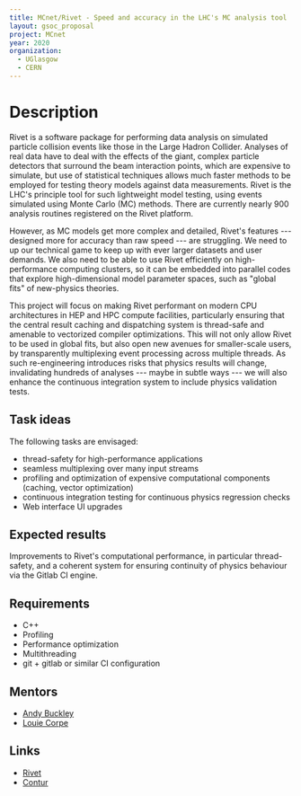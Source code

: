 ```yaml
---
title: MCnet/Rivet - Speed and accuracy in the LHC's MC analysis tool
layout: gsoc_proposal
project: MCnet
year: 2020
organization:
  - UGlasgow
  - CERN
---
```


# Description

Rivet is a software package for performing data analysis on simulated particle
collision events like those in the Large Hadron Collider. Analyses of real data
have to deal with the effects of the giant, complex particle detectors that
surround the beam interaction points, which are expensive to simulate, but use
of statistical techniques allows much faster methods to be employed for testing
theory models against data measurements. Rivet is the LHC's principle tool for
such lightweight model testing, using events simulated using Monte Carlo (MC)
methods. There are currently nearly 900 analysis routines registered on the
Rivet platform.

However, as MC models get more complex and detailed, Rivet's features ---
designed more for accuracy than raw speed --- are struggling. We need to up our
technical game to keep up with ever larger datasets and user demands. We also
need to be able to use Rivet efficiently on high-performance computing clusters,
so it can be embedded into parallel codes that explore high-dimensional model
parameter spaces, such as "global fits" of new-physics theories.

This project will focus on making Rivet performant on modern CPU architectures
in HEP and HPC compute facilities, particularly ensuring that the central result
caching and dispatching system is thread-safe and amenable to vectorized
compiler optimizations. This will not only allow Rivet to be used in global
fits, but also open new avenues for smaller-scale users, by transparently
multiplexing event processing across multiple threads. As such re-engineering
introduces risks that physics results will change, invalidating hundreds of
analyses --- maybe in subtle ways --- we will also enhance the continuous
integration system to include physics validation tests.

## Task ideas

The following tasks are envisaged:

- thread-safety for high-performance applications
- seamless multiplexing over many input streams
- profiling and optimization of expensive computational components (caching,
  vector optimization)
- continuous integration testing for continuous physics regression checks
- Web interface UI upgrades

## Expected results

Improvements to Rivet's computational performance, in particular thread-safety,
and a coherent system for ensuring continuity of physics behaviour via the
Gitlab CI engine.

## Requirements

- C++
- Profiling
- Performance optimization
- Multithreading
- git + gitlab or similar CI configuration

## Mentors

- [Andy Buckley](mailto:andy.buckley@cern.ch)
- [Louie Corpe](mailto:louie.corpe@cern.ch)

## Links

- [Rivet](https://rivet.hepforge.org)
- [Contur](https://contur.hepforge.org)
